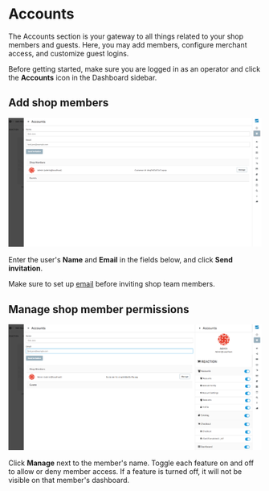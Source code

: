 # Accounts

The Accounts section is your gateway to all things related to your shop members and guests. Here, you may add members, configure merchant access, and customize guest logins.

Before getting started, make sure you are logged in as an operator and click the <i class="font-icon fa fa-users"></i> **Accounts** icon in the Dashboard sidebar.

## Add shop members

![](/assets/admin-accounts-add-member.png "Reaction Commerce Dashboard - Add a shop team member")

Enter the user's **Name** and **Email** in the fields below, and click **Send invitation**.

Make sure to set up [email](/admin/dashboard/email-admin.md) before inviting shop team members.

## Manage shop member permissions

![](/assets/admin-accounts-manage.png "Reaction Commerce Dashboard - Manage shop team member permissions")

Click **Manage** next to the member's name. Toggle each feature on and off to allow or deny member access. If a feature is turned off, it will not be visible on that member's dashboard.
